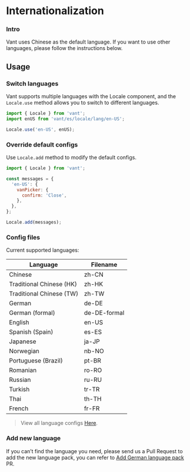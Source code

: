 # Internationalization

### Intro

Vant uses Chinese as the default language. If you want to use other languages, please follow the instructions below.

## Usage

### Switch languages

Vant supports multiple languages with the Locale component, and the `Locale.use` method allows you to switch to different languages.

```js
import { Locale } from 'vant';
import enUS from 'vant/es/locale/lang/en-US';

Locale.use('en-US', enUS);
```

### Override default configs

Use `Locale.add` method to modify the default configs.

```js
import { Locale } from 'vant';

const messages = {
  'en-US': {
    vanPicker: {
      confirm: 'Close',
    },
  },
};

Locale.add(messages);
```

### Config files

Current supported languages:

| Language                 | Filename     |
| ------------------------ | ------------ |
| Chinese                  | zh-CN        |
| Traditional Chinese (HK) | zh-HK        |
| Traditional Chinese (TW) | zh-TW        |
| German                   | de-DE        |
| German (formal)          | de-DE-formal |
| English                  | en-US        |
| Spanish (Spain)          | es-ES        |
| Japanese                 | ja-JP        |
| Norwegian                | nb-NO        |
| Portuguese (Brazil)      | pt-BR        |
| Romanian                 | ro-RO        |
| Russian                  | ru-RU        |
| Turkish                  | tr-TR        |
| Thai                     | th-TH        |
| French                   | fr-FR        |

> View all language configs [Here](https://github.com/youzan/vant/tree/dev/packages/vant/src/locale/lang).

### Add new language

If you can’t find the language you need, please send us a Pull Request to add the new language pack, you can refer to [Add German language pack](https://github.com/youzan/vant/pull/7245) PR.

